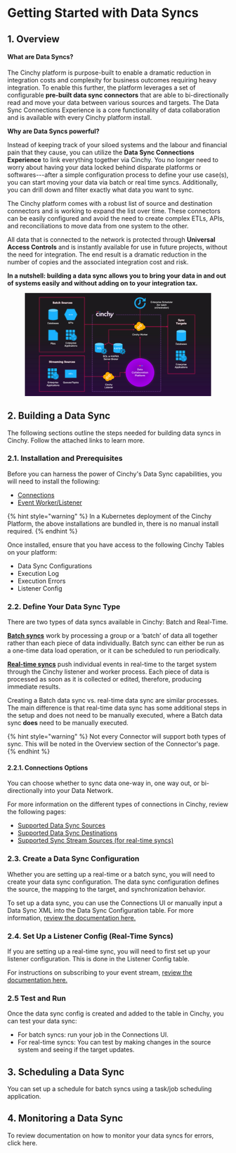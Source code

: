 # Getting Started with Data Syncs

## 1. Overview

#### What are Data Syncs?&#x20;

The Cinchy platform is purpose-built to enable a dramatic reduction in integration costs and complexity for business outcomes requiring heavy integration. To enable this further, the platform leverages a set of configurable **pre-built data sync connectors** that are able to bi-directionally read and move your data between various sources and targets. The Data Sync Connections Experience is a core functionality of data collaboration and is available with every Cinchy platform install.

**Why are Data Syncs powerful?**

Instead of keeping track of your siloed systems and the labour and financial pain that they cause, you can utilize the **Data Sync Connections Experience** to link everything together via Cinchy. You no longer need to worry about having your data locked behind disparate platforms or softwares---after a simple configuration process to define your use case(s), you can start moving your data via batch or real time syncs. Additionally, you can drill down and filter exactly what data you want to sync.

The Cinchy platform comes with a robust list of source and destination connectors and is working to expand the list over time. These connectors can be easily configured and avoid the need to create complex ETLs, APIs, and reconciliations to move data from one system to the other.

All data that is connected to the network is protected through **Universal Access Controls** and is instantly available for use in future projects, without the need for integration. The end result is a dramatic reduction in the number of copies and the associated integration cost and risk.

**In a nutshell: building a data sync allows you to bring your data in and out of systems easily and without adding on to your integration tax.**

<figure><img src="../.gitbook/assets/image (163).png" alt=""><figcaption></figcaption></figure>

## 2. Building a Data Sync

The following sections outline the steps needed for building data syncs in Cinchy. Follow the attached links to learn more.

### 2.1. Installation and Prerequisites

Before you can harness the power of Cinchy's Data Sync capabilities, you will need to install the following:

* [Connections](broken-reference)
* [Event Worker/Listener](broken-reference)

{% hint style="warning" %}
In a Kubernetes deployment of the Cinchy Platform, the above installations are bundled in, there is no manual install required.
{% endhint %}

Once installed, ensure that you have access to the following Cinchy Tables on your platform:

* Data Sync Configurations
* Execution Log
* Execution Errors
* Listener Config

### 2.2. Define Your Data Sync Type

There are two types of data syncs available in Cinchy: Batch and Real-Time.

[**Batch syncs**](building-data-syncs/types-of-data-syncs.md#1.-batch-syncs) work by processing a group or a ‘batch’ of data all together rather than each piece of data individually. Batch sync can either be run as a one-time data load operation, or it can be scheduled to run periodically.

[**Real-time syncs**](building-data-syncs/types-of-data-syncs.md#2.-real-time-data-sync) push individual events in real-time to the target system through the Cinchy listener and worker process. Each piece of data is processed as soon as it is collected or edited, therefore, producing immediate results.

Creating a Batch data sync vs. real-time data sync are similar processes. The main difference is that real-time data sync has some additional steps in the setup and does not need to be manually executed, where a Batch data sync **does** need to be manually executed.

{% hint style="warning" %}
Not every Connector will support both types of sync. This will be noted in the Overview section of the Connector's page.
{% endhint %}

#### 2.2.1. Connections Options

You can choose whether to sync data one-way in, one way out, or bi-directionally into your Data Network.

For more information on the different types of connections in Cinchy, review the following pages:

* [Supported Data Sync Sources](supported-data-sync-sources/)
* [Supported Data Sync Destinations](supported-data-sync-destinations/)
* [Supported Sync Stream Sources (for real-time syncs)](supported-real-time-sync-stream-sources/)

### 2.3. Create a Data Sync Configuration

Whether you are setting up a real-time or a batch sync, you will need to create your data sync configuration. The data sync configuration defines the source, the mapping to the target, and synchronization behavior.

To set up a data sync, you can use the Connections UI or manually input a Data Sync XML into the Data Sync Configuration table. For more information, [review the documentation here.](broken-reference)

### 2.4. Set Up a Listener Config (Real-Time Syncs)

If you are setting up a real-time sync, you will need to first set up your listener configuration. This is done in the Listener Config table.

For instructions on subscribing to your event stream, [review the documentation here.](supported-real-time-sync-stream-sources/)

### 2.5 Test and Run

Once the data sync config is created and added to the table in Cinchy, you can test your data sync:

* For batch syncs: run your job in the Connections UI.
* For real-time syncs: You can test by making changes in the source system and seeing if the target updates.

## 3. Scheduling a Data Sync

You can set up a schedule for batch syncs using a task/job scheduling application.

## 4. Monitoring a Data Sync

To review documentation on how to monitor your data syncs for errors, click here.
